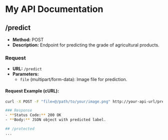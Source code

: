 # My API Documentation

## /predict
- **Method:** POST
- **Description:** Endpoint for predicting the grade of agricultural products.

### Request
- **URL:** `/predict`
- **Parameters:**
  - `file` (multipart/form-data): Image file for prediction.

#### Request Example (cURL):
```bash
curl -X POST -F "file=@/path/to/your/image.png" http://your-api-url/predict

### Response
- **Status Code:** 200 OK
- **Body:** JSON object with predicted label.

## /protected
...
